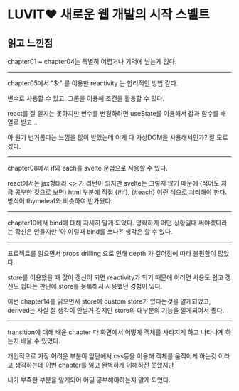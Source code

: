 # LUVIT♥ 새로운 웹 개발의 시작 스벨트

## 읽고 느낀점
chapter01 ~ chapter04는 특별히 어렵거나 기억에 남는게 없다.

---
chapter05에서 "$:" 를 이용한 reactivity 는 합리적인 방법 같다.

변수로 사용할 수 있고, 그룹을 이용해 조건을 활용할 수 있다.

react를 잘 알지는 못하지만 변수를 변경하려면 useState를 이용해서 값과 함수를 배열로 받고...

아 뭔가 번거롭다는 느낌을 많이 받았는데 이게 다 가상DOM을 사용해서인가? 잘 모르겠다.

---
chapter08에서 if와 each를 svelte 문법으로 사용할 수 있다.

react에서는 jsx형태라 <> 가 리턴이 되지만 svelte는 그렇지 않기 때문에 (적어도 지금 공부한 것으로 보면)
html 부분에 직접 {#if}, {#each} 이런 식으로 처리해야 한다. 방식이 thymeleaf와 비슷하여 반가웠다.

---
chapter10에서 bind에 대해 자세히 알게 되었다. 명확하게 어떤 상황일때 써야겠다라는 확신은 안들지만 '아 이럴때 bind를 쓰나?'
생각은 할 수 있다.

---
프로젝트를 읽으면서 props drilling 으로 인해 depth 가 깊어짐에 따라 불편함이 많았다.

store를 이용했을 때 값이 갱신이 되면 reactivity가 되기 때문에 이러면 사용도 쉽고 갱신도 쉽다는 판단에 store를 등록해서 사용했던 경험이 있다.

이번 chapter14를 읽으면서 store에 custom store가 있다는것을 알게되었고, derived는 사실 잘 생각이 안날거 같지만 store의 대부분의 기능을 알게되어서 좋다.

---
transition에 대해 배운 chapter 다 화면에서 어떻게 객체를 사라지게 하고 나타나게 하는지 배울 수 있었다.

개인적으로 가장 어려운 부분이 앞단에서 css등을 이용해 객체를 움직이게 하는것 이라고 생각하는데 이번 chapter를 읽고 완벽하게 이해하진 못했지만

내가 부족한 부분을 알게되어 어딜 공부해야하는지 알게 되었다.